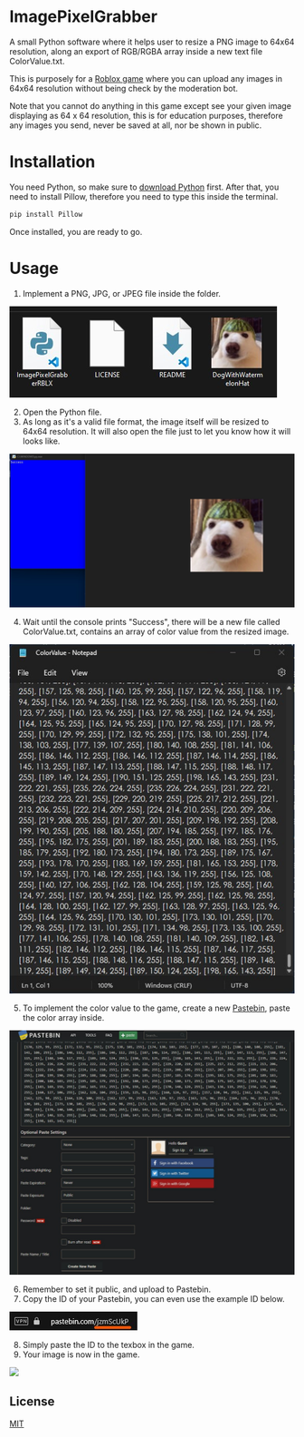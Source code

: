 # ImagePixelGrabber
A small Python software where it helps user to resize a PNG image to 64x64 resolution, along an export of RGB/RGBA array inside a new text file ColorValue.txt. 

This is purposely for a [Roblox game](https://www.roblox.com/games/11442061911/image-png) where you can upload any images in 64x64 resolution without being check by the moderation bot. 

Note that you cannot do anything in this game except see your given image displaying as 64 x 64 resolution, this is for education purposes, therefore any images you send, never be saved at all, nor be shown in public.

# Installation
You need Python, so make sure to [download Python](https://www.python.org/downloads/) first.
After that, you need to install Pillow, therefore you need to type this inside the terminal.
```python
pip install Pillow
```
Once installed, you are ready to go.

# Usage
1. Implement a PNG, JPG, or JPEG file inside the folder.

![](/ImageForREADME/ImageInFolder.jpg)

2. Open the Python file.
3. As long as it's a valid file format, the image itself will be resized to 64x64 resolution. It will also open the file just to let you know how it will looks like.

![](/ImageForREADME/Success.jpg)

4. Wait until the console prints "Success", there will be a new file called ColorValue.txt, contains an array of color value from the resized image.

![](/ImageForREADME/ColorValueTXT.jpg)

5. To implement the color value to the game, create a new [Pastebin](https://pastebin.com), paste the color array inside.

![](/ImageForREADME/Pastebin.jpg)

6. Remember to set it public, and upload to Pastebin.
7. Copy the ID of your Pastebin, you can even use the example ID below.

![](/ImageForREADME/PastebinID.jpg)

8. Simply paste the ID to the texbox in the game.
9. Your image is now in the game.

![](/ImageForREADME/UploadImage.gif)

## License

[MIT](https://choosealicense.com/licenses/mit/)